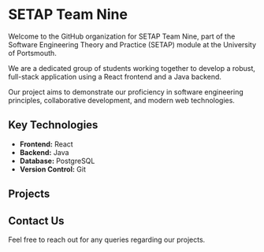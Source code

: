 # SETAP Team Nine

Welcome to the GitHub organization for SETAP Team Nine, part of the Software Engineering Theory and Practice (SETAP) module at the University of Portsmouth.

We are a dedicated group of students working together to develop a robust, full-stack application using a React frontend and a Java backend.

Our project aims to demonstrate our proficiency in software engineering principles, collaborative development, and modern web technologies.

## Key Technologies

- **Frontend:** React
- **Backend:** Java
- **Database:** PostgreSQL
- **Version Control:** Git

## Projects

<!-- - **[Project Name]:** [A brief description of your main project.] -->

## Contact Us

Feel free to reach out for any queries regarding our projects.
